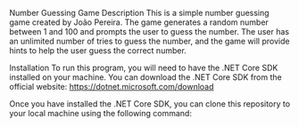 Number Guessing Game
Description
This is a simple number guessing game created by João Pereira. The game generates a random number between 1 and 100 and prompts the user to guess the number. The user has an unlimited number of tries to guess the number, and the game will provide hints to help the user guess the correct number.

Installation
To run this program, you will need to have the .NET Core SDK installed on your machine. You can download the .NET Core SDK from the official website: https://dotnet.microsoft.com/download

Once you have installed the .NET Core SDK, you can clone this repository to your local machine using the following command:
